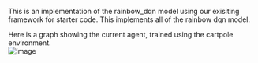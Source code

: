 This is an implementation of the rainbow_dqn model using our exisiting framework for starter code. This implements all of the rainbow dqn model.

Here is a graph showing the current agent, trained using the cartpole environment.   
![image](https://github.com/user-attachments/assets/3465944b-3091-4c79-9762-570546abc88f)
